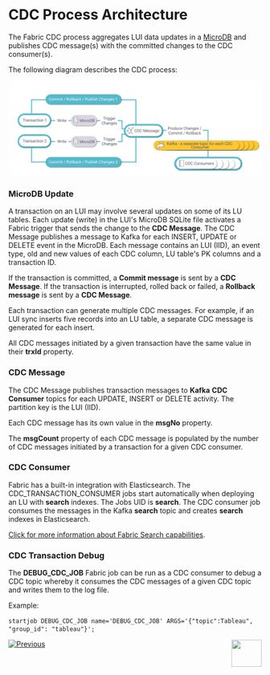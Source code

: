 # CDC Process Architecture

The Fabric CDC process aggregates LUI data updates in a [MicroDB](/articles/02_fabric_architecture/01_fabric_architecture_overview.md#211-microdb-) and publishes CDC message(s) with the committed changes to the CDC consumer(s). 

The following diagram describes the CDC process:

![CDC flow](images/cdc_data_flow_diagram.png)

### MicroDB Update

A transaction on an LUI may involve several updates on some of its LU tables. Each update (write) in the LUI's MicroDB SQLite file activates a Fabric trigger that sends the change to the **CDC Message**. The CDC Message publishes a message to Kafka for each INSERT, UPDATE or DELETE event in the MicroDB. Each message contains an  LUI (IID), an event type, old and new values of each CDC column, LU table's PK columns and a transaction ID.

If the transaction is committed, a **Commit message** is sent by a **CDC Message**. If the transaction is interrupted, rolled back or failed, a **Rollback message** is sent by a **CDC Message**.

Each transaction can generate multiple CDC messages. For example, if an LUI sync inserts five records into an LU table, a separate CDC message is generated for each insert.

All CDC messages initiated by a given transaction have the same value in their **trxId** property.

### CDC Message

The CDC Message publishes transaction messages to **Kafka** **CDC Consumer** topics for each UPDATE, INSERT or DELETE activity. The partition key is the LUI (IID).

Each CDC message has its own value in the **msgNo** property.

The **msgCount** property of each CDC message is populated by the number of CDC messages initiated by a transaction for a given CDC consumer. 

### CDC Consumer

Fabric has a built-in integration with Elasticsearch. The CDC_TRANSACTION_CONSUMER jobs start automatically when deploying an LU with **search** indexes. The Jobs UID is **search**. The CDC consumer job consumes the messages in the Kafka **search** topic and creates **search** indexes in Elasticsearch.

[Click for more information about Fabric Search capabilities](cdc_consumers/search/01_search_overview_and_use_cases.md).

### CDC Transaction Debug 

The **DEBUG_CDC_JOB** Fabric job can be run as a CDC consumer to debug a CDC topic whereby it consumes the CDC messages of a given CDC topic and writes them to the log file. 

Example: 

~~~
startjob DEBUG_CDC_JOB name='DEBUG_CDC_JOB' ARGS='{"topic":Tableau", "group_id": "tableau"}';
~~~





[![Previous](/articles/images/Previous.png)](01_change_data_capture_overview.md)[<img align="right" width="60" height="54" src="/articles/images/Next.png">](03_cdc_messages.md)
